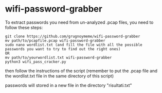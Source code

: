 # wifi-password-grabber

To extract passwords you need from un-analyzed .pcap files, you need to follow these steps:
```
git clone https://github.com/grugnoymeme/wifi-password-grabber
mv path/to/pcapfile.pcap wifi-password-grabber
sudo nano wordlist.txt (and fill the file with all the possible passwords you want to try to find out the right ones)
OR
mv path/to/yourwordlist.txt wifi-password-grabber
python3 wifi_pass_cracker.py
```
then follow the instructions of the script (remember to put the .pcap file and the wordlist.txt file in the same directory of this script)

passwords will stored in a new file in the directory "risultati.txt"
